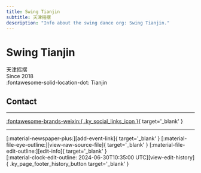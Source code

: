 ```yaml
---
title: Swing Tianjin
subtitle: 天津摇摆
description: "Info about the swing dance org: Swing Tianjin."
---
```


# Swing Tianjin

天津摇摆  
Since 2018  
:fontawesome-solid-location-dot: Tianjin  


## Contact


---

 [:fontawesome-brands-weixin:{ .ky_social_links_icon }](# "SwingTianjin 天津摇摆"){ target='_blank' }

---

<div class="ky_page_footer" markdown>
<div class="ky_page_footer_trailing" markdown="span">
[:material-newspaper-plus:][add-event-link]{ target='_blank' }
[:material-file-eye-outline:][view-raw-source-file]{ target='_blank' }
[:material-file-edit-outline:][edit-info]{ target='_blank' }
</div>
<div class="ky_page_footer_leading" markdown="span">
[:material-clock-edit-outline: 2024-06-30T10:35:00 UTC][view-edit-history]{ .ky_page_footer_history_button target='_blank' }
</div>
</div>

[add-event-link]: https://github.com/swingdance/events/issues/new?assignees=&labels=add+event&projects=&template=02-add_entity.yml&title=%5Bzh_CN%5D%20Add%20Event%3A%20%3CName%3E&region=zh_CN&province=Tianjin&city=Tianjin&org_id=swing-tian-jin "Add Event"
[view-raw-source-file]: https://github.com/swingdance/orgs/blob/main/zh_CN/swing-tian-jin.json "View Raw Source File"
[edit-info]: https://github.com/swingdance/orgs/issues/new?assignees=&labels=update+org&projects=&template=03-update_entity.yml&title=%5Bzh_CN%5D%20Update%20Org%3A%20Swing%20Tianjin&region=zh_CN&id=swing-tian-jin&name=Swing%20Tianjin "Edit Info"

[view-edit-history]: https://github.com/swingdance/orgs/commits/main/zh_CN/swing-tian-jin.json "View Edit History"
